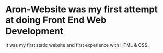 # Aron-Website was my first attempt at doing Front End Web Development
It was my first static website and first experience with HTML & CSS.
